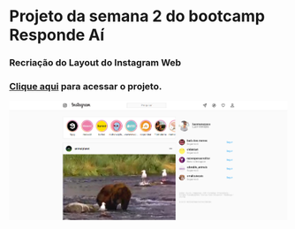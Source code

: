 # Projeto da semana 2 do bootcamp Responde Aí
### Recriação do Layout do Instagram Web
### [Clique aqui](https://luanerdy.github.io/globo.com/) para acessar o projeto.
![Print do projeto](./assets/images/print.png)